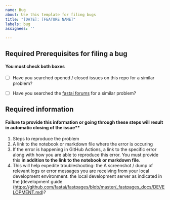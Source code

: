```yaml
---
name: Bug
about: Use this template for filing bugs
title: "[DATE]: [FEATURE NAME]"
labels: bug
assignees: ''

---
```


## Required Prerequisites for filing a bug

#### You must check both boxes

- [ ] Have you searched opened / closed issues on this repo for a similar problem?
- [ ] Have you searched the [fastai forums](https://forums.fast.ai/) for a similar problem?


## Required information

#### Failure to provide this information or going through these steps will result in automatic closing of the issue**

1. Steps to reproduce the problem
2. A link to the notebook or markdown file where the error is occuring
3. If the error is happening in GitHub Actions, a link to the specific error along with how you are able to reproduce this error.  You must provide this **in addition to the link to the notebook or markdown file**.
4. This will help expedite troubleshooting: the A screenshot / dump of relevant logs or error messages you are receiving from your local development environment. the local development server as indicated in the [development guide (https://github.com/fastai/fastpages/blob/master/_fastpages_docs/DEVELOPMENT.md)? 
